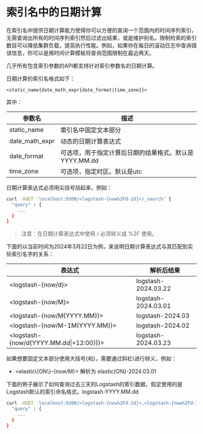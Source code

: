 # 索引名中的日期计算

在索引名中提供日期计算能力使得你可以方便的查询一个范围内的时间序列索引，无需查询出所有的时间序列索引然后过滤出结果，或是维护别名。限制检索的索引数目可以降低集群负载，提高执行性能。例如，如果你在每日的滚动日志中查询错误信息，你可以是用时间计算模板将查询范围限制在最近两天。

几乎所有包含索引参数的API都支持针对索引参数名的日期计算。

日期计算的索引名格式如下：

```
<static_name{date_math_expr{date_format|time_zone}}>
```

其中：

|参数名|描述|
|---|---|
|static_name|索引名中固定文本部分|
|date_math_expr|动态的日期计算表达式|
|date_format|可选项，用于指定计算后日期的结果格式。默认是YYYY.MM.dd|
|time_zone|可选项，指定时区。默认是utc|

日期计算表达式必须用尖括号括起来，例如：

```bash
curl -XGET 'localhost:9200/<logstash-{now%2Fd-2d}>/_search' {
  "query" : {
    ...
  }
}
```

> 注意：在日期计算表达式中使用 / 必须转义成 %2F 使用。

下面的以当前时间为2024年3月22日为例，来说明日期计算表达式与其匹配到实际索引名字的关系：

|表达式|解析后结果|
|---|---|
|&lt;logstash-{now/d}&gt;|logstash-2024.03.22|
|&lt;logstash-{now/M}&gt;|logstash-2024.03.01|
|&lt;logstash-{now/M{YYYY.MM}}&gt;|logstash-2024.03|
|&lt;logstash-{now/M-1M{YYYY.MM}}&gt;|logstash-2024.02|
|&lt;logstash-{now/d{YYYY.MM.dd\|+12:00}}}&gt;|logstash-2024.03.23|

如果想要固定文本部分使用大括号{和}，需要通过斜杠\进行转义，例如：

* &lt;elastic\\{ON\\}-{now/M}&gt;  解析为 elastic{ON}-2024.03.01

下面的例子展示了如何查询过去三天的Logstash的索引数据，假定使用的是Logstash默认的索引命名格式，logstash-YYYY.MM.dd 

```bash
curl -XGET 'localhost:9200/<logstash-{now%2Fd-2d}>,<logstash-{now%2Fd-1d}>,<logstash-{now%2Fd}>/_search' {
  "query" : {
    ...
  }
}
```
